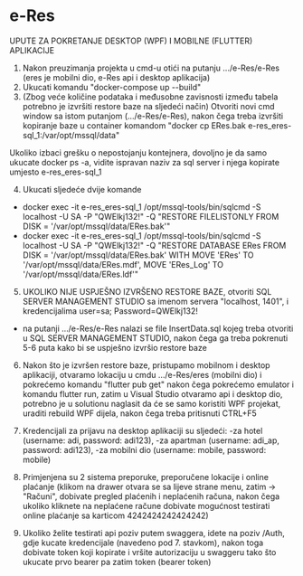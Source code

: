 # e-Res

UPUTE ZA POKRETANJE DESKTOP (WPF) I MOBILNE (FLUTTER) APLIKACIJE
1. Nakon preuzimanja projekta u cmd-u otići na putanju .../e-Res/e-Res (eres je mobilni dio, e-Res api i desktop aplikacija)
2. Ukucati komandu "docker-compose up --build"
3. (Zbog veće količine podataka i međusobne zavisnosti između tabela potrebno je izvršiti restore baze na sljedeći način) Otvoriti novi cmd window sa istom putanjom (.../e-Res/e-Res), nakon čega treba izvršiti kopiranje baze u container komandom "docker cp ERes.bak e-res_eres-sql_1:/var/opt/mssql/data"

 Ukoliko izbaci grešku o nepostojanju kontejnera, dovoljno je da samo ukucate docker ps -a, vidite ispravan naziv za sql server i njega kopirate umjesto e-res_eres-sql_1

4. Ukucati sljedeće dvije komande
 - docker exec -it e-res_eres-sql_1 /opt/mssql-tools/bin/sqlcmd -S localhost -U SA -P "QWElkj132!" -Q "RESTORE FILELISTONLY FROM DISK = '/var/opt/mssql/data/ERes.bak'" 
 - docker exec -it e-res_eres-sql_1 /opt/mssql-tools/bin/sqlcmd   -S localhost -U SA -P "QWElkj132!"  -Q "RESTORE DATABASE ERes FROM DISK = '/var/opt/mssql/data/ERes.bak' WITH MOVE 'ERes' TO '/var/opt/mssql/data/ERes.mdf', MOVE 'ERes_Log' TO '/var/opt/mssql/data/ERes.ldf'"

5. UKOLIKO NIJE USPJEŠNO IZVRŠENO RESTORE BAZE, otvoriti SQL SERVER MANAGEMENT STUDIO sa imenom servera "localhost, 1401", i kredencijalima user=sa; Password=QWElkj132!
 - na putanji .../e-Res/e-Res nalazi se file InsertData.sql kojeg treba otvoriti u SQL SERVER MANAGEMENT STUDIO, nakon čega ga treba pokrenuti 5-6 puta kako bi se uspješno izvršio restore baze

6. Nakon što je izvršen restore baze, pristupamo mobilnom i desktop aplikaciji, otvaramo lokaciju u cmdu .../e-Res/eres (mobilni dio) i pokrećemo komandu "flutter pub get" nakon čega pokrećemo emulator i komandu flutter run,
zatim u Visual Studio otvaramo api i desktop dio, potrebno je u solutionu naglasit da će se samo koristiti WPF projekat, uraditi rebuild WPF dijela, nakon čega treba pritisnuti CTRL+F5

7. Kredencijali za prijavu na desktop aplikaciji su sljedeći:
 -za hotel (username: adi, password: adi123),
 -za apartman (username: adi_ap, password: adi123),
 -za mobilni dio (username: mobile, password: mobile)

8. Primjenjena su 2 sistema preporuke, preporučene lokacije i online plaćanje (klikom na drawer otvara se sa lijeve strane menu, zatim -> "Računi", dobivate pregled plaćenih i neplaćenih računa, nakon čega ukoliko kliknete na neplaćene račune dobivate mogućnost testirati online plaćanje sa karticom 4242424242424242)

9. Ukoliko želite testirati api poziv putem swaggera, idete na poziv /Auth, gdje kucate kredencijale (navedeno pod 7. stavkom), nakon toga dobivate token koji kopirate i vršite autorizaciju u swaggeru tako što ukucate prvo bearer pa zatim token (bearer token)
